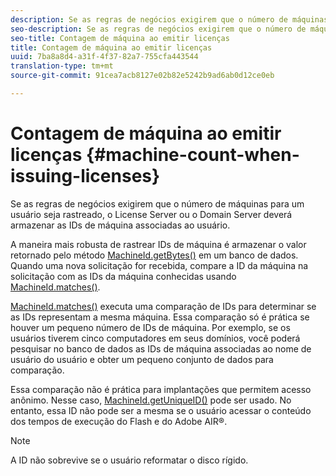 ```yaml
---
description: Se as regras de negócios exigirem que o número de máquinas para um usuário seja rastreado, o License Server ou o Domain Server deverá armazenar as IDs de máquina associadas ao usuário.
seo-description: Se as regras de negócios exigirem que o número de máquinas para um usuário seja rastreado, o License Server ou o Domain Server deverá armazenar as IDs de máquina associadas ao usuário.
seo-title: Contagem de máquina ao emitir licenças
title: Contagem de máquina ao emitir licenças
uuid: 7ba8a8d4-a31f-4f37-82a7-755cfa443544
translation-type: tm+mt
source-git-commit: 91cea7acb8127e02b82e5242b9ad6ab0d12ce0eb

---
```



# Contagem de máquina ao emitir licenças {#machine-count-when-issuing-licenses}

Se as regras de negócios exigirem que o número de máquinas para um usuário seja rastreado, o License Server ou o Domain Server deverá armazenar as IDs de máquina associadas ao usuário.

A maneira mais robusta de rastrear IDs de máquina é armazenar o valor retornado pelo método [MachineId.getBytes()](https://help.adobe.com/en_US/primetime/api/drm-apis/server/javadocs-flashaccess-pro/com/adobe/flashaccess/sdk/cert/MachineId.html#getBytes()) em um banco de dados. Quando uma nova solicitação for recebida, compare a ID da máquina na solicitação com as IDs da máquina conhecidas usando [MachineId.matches()](https://help.adobe.com/en_US/primetime/api/drm-apis/server/javadocs-flashaccess-pro/com/adobe/flashaccess/sdk/cert/MachineId.html#matches(com.adobe.flashaccess.sdk.cert.MachineId)).

[MachineId.matches()](https://help.adobe.com/en_US/primetime/api/drm-apis/server/javadocs-flashaccess-pro/com/adobe/flashaccess/sdk/cert/MachineId.html#matches(com.adobe.flashaccess.sdk.cert.MachineId)) executa uma comparação de IDs para determinar se as IDs representam a mesma máquina. Essa comparação só é prática se houver um pequeno número de IDs de máquina. Por exemplo, se os usuários tiverem cinco computadores em seus domínios, você poderá pesquisar no banco de dados as IDs de máquina associadas ao nome de usuário do usuário e obter um pequeno conjunto de dados para comparação.

Essa comparação não é prática para implantações que permitem acesso anônimo. Nesse caso, [MachineId.getUniqueID()](https://help.adobe.com/en_US/primetime/api/drm-apis/server/javadocs-flashaccess-pro/com/adobe/flashaccess/sdk/cert/MachineId.html#getUniqueId()) pode ser usado. No entanto, essa ID não pode ser a mesma se o usuário acessar o conteúdo dos tempos de execução do Flash e do Adobe AIR®.

>[!NOTE]
>
>A ID não sobrevive se o usuário reformatar o disco rígido.